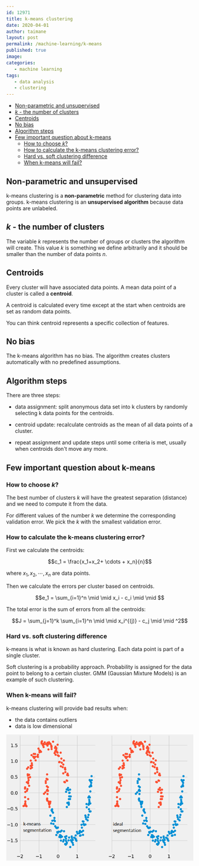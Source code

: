 ```yaml
---
id: 12971
title: k-means clustering
date: 2020-04-01
author: taimane
layout: post
permalink: /machine-learning/k-means
published: true
image: 
categories: 
   - machine learning
tags:
   - data analysis
   - clustering
---
```

<script type="text/x-mathjax-config">
    MathJax.Hub.Config({
      tex2jax: {
        skipTags: ['script', 'noscript', 'style', 'textarea', 'pre'],
        inlineMath: [['$','$']]
      }
    });
</script>
<script src="https://cdn.mathjax.org/mathjax/latest/MathJax.js?config=TeX-AMS-MML_HTMLorMML" type="text/javascript"></script>
 
- [Non-parametric and unsupervised](#non-parametric-and-unsupervised)
- [$k$ - the number of clusters](#k---the-number-of-clusters)
- [Centroids](#centroids)
- [No bias](#no-bias)
- [Algorithm steps](#algorithm-steps)
- [Few important question about k-means](#few-important-question-about-k-means)
  - [How to choose $k$?](#how-to-choose-k)
  - [How to calculate the k-means clustering error?](#how-to-calculate-the-k-means-clustering-error)
  - [Hard vs. soft clustering difference](#hard-vs-soft-clustering-difference)
  - [When k-means will fail?](#when-k-means-will-fail)
 
 
## Non-parametric and unsupervised
 
k-means clustering is a **non-parametric** method for clustering data into groups. 
k-means clustering is an **unsupervised algorithm** because data points are unlabeled.
 
## $k$ - the number of clusters
 
The variable $k$ represents the number of groups or clusters the algorithm will create. This value $k$ is something we define arbitrarily and it should be smaller than the number of data points $n$.
 
## Centroids
 
Every cluster will have associated data points. A mean data point of a cluster is called a **centroid**.
 
A centroid is calculated every time except at the start when centroids are set as random data points.
 
You can think centroid represents a specific collection of features.
 
## No bias
 
The k-means algorithm has no bias. The algorithm creates clusters automatically with no predefined assumptions.
 
 
## Algorithm steps
 
There are three steps:
 
* data assignment: split anonymous data set into k clusters by randomly selecting k data points for the centroids.
 
* centroid update: recalculate centroids as the mean of all data points of a cluster.
 
* repeat assignment and update steps until some criteria is met, usually when centroids don't move any more.
 
 
## Few important question about k-means
 
 
### How to choose $k$?
 
The best number of clusters $k$ will have the greatest separation (distance) and we need to compute it from the data.
 
For different values of the number $k$ we determine the corresponding validation error. We pick the $k$ with the smallest validation error.
 
 
### How to calculate the k-means clustering error?
 
First we calculate the centroids:
 
$$c_1 = \frac{x_1+x_2+ \cdots + x_n}{n}$$
 
where $x_1, x_2, \cdots ,x_n$ are data points. 
 
 
Then we calculate the errors per cluster based on centroids.
 
 
$$e_1 = \sum_{i=1}^n \mid \mid x_i - c_i \mid \mid $$
 
The total error is the sum of errors from all the centroids: 
 
$$J = \sum_{j=1}^k \sum_{i=1}^n \mid \mid x_i^{(j)} - c_j \mid \mid ^2$$
 
 
 
### Hard vs. soft clustering difference
 
k-means is what is known as hard clustering. Each data point is part of a single cluster. 
 
Soft clustering is a probability approach. Probability is assigned for the data point to belong to a certain cluster. GMM (Gaussian Mixture Models) is an example of such clustering. 
 
 
### When k-means will fail?
 
k-means clustering will provide bad results when:
* the data contains outliers
* data is low dimensional

![low dimensional data](/wp-content/uploads/2021/08/k-means1.png)